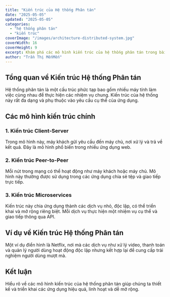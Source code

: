 ```yaml
---
title: "Kiến trúc của Hệ thống Phân tán"
date: "2025-05-05"
updated: "2025-05-05"
categories:
  - "hệ thống phân tán"
  - "kiến trúc"
coverImage: "/images/architecture-distributed-system.jpg"
coverWidth: 16
coverHeight: 9
excerpt: Khám phá các mô hình kiến trúc của hệ thống phân tán trong bài viết này.
author: "Trần Thị MếnMến"
---
```


## Tổng quan về Kiến trúc Hệ thống Phân tán

Hệ thống phân tán là một cấu trúc phức tạp bao gồm nhiều máy tính làm việc cùng nhau để thực hiện các nhiệm vụ chung. Kiến trúc của hệ thống này rất đa dạng và phụ thuộc vào yêu cầu cụ thể của ứng dụng.

## Các mô hình kiến trúc chính

### 1. Kiến trúc Client-Server

Trong mô hình này, máy khách gửi yêu cầu đến máy chủ, nơi xử lý và trả về kết quả. Đây là mô hình phổ biến trong nhiều ứng dụng web.

### 2. Kiến trúc Peer-to-Peer

Mỗi nút trong mạng có thể hoạt động như máy khách hoặc máy chủ. Mô hình này thường được sử dụng trong các ứng dụng chia sẻ tệp và giao tiếp trực tiếp.

### 3. Kiến trúc Microservices

Kiến trúc này chia ứng dụng thành các dịch vụ nhỏ, độc lập, có thể triển khai và mở rộng riêng biệt. Mỗi dịch vụ thực hiện một nhiệm vụ cụ thể và giao tiếp thông qua API.

## Ví dụ về Kiến trúc Hệ thống Phân tán

Một ví dụ điển hình là Netflix, nơi mà các dịch vụ như xử lý video, thanh toán và quản lý người dùng hoạt động độc lập nhưng kết hợp lại để cung cấp trải nghiệm người dùng mượt mà.

## Kết luận

Hiểu rõ về các mô hình kiến trúc của hệ thống phân tán giúp chúng ta thiết kế và triển khai các ứng dụng hiệu quả, linh hoạt và dễ mở rộng.